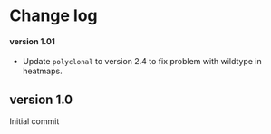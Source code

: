 # Change log

#### version 1.01
- Update `polyclonal` to version 2.4 to fix problem with wildtype in heatmaps.

## version 1.0
Initial commit
